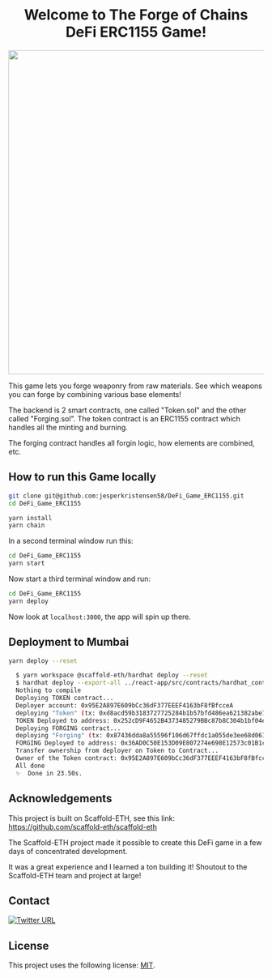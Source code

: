 <div align="center">
  <h1> Welcome to The Forge of Chains DeFi ERC1155 Game!</h1>

<img src="./background2.jpg" width="640"/>
</div>

This game lets you forge weaponry from raw materials.
See which weapons you can forge by combining various base elements!

The backend is 2 smart contracts, one called "Token.sol" and the other called "Forging.sol".
The token contract is an ERC1155 contract which handles all the minting and burning.

The forging contract handles all forgin logic, how elements are combined, etc.

## How to run this Game locally

```bash
git clone git@github.com:jesperkristensen58/DeFi_Game_ERC1155.git
cd DeFi_Game_ERC1155

yarn install
yarn chain
```
In a second terminal window run this:
```bash
cd DeFi_Game_ERC1155
yarn start
```
Now start a third terminal window and run:
```bash
cd DeFi_Game_ERC1155
yarn deploy
```

Now look at `localhost:3000`, the app will spin up there.

## Deployment to Mumbai

```bash
yarn deploy --reset

  $ yarn workspace @scaffold-eth/hardhat deploy --reset
  $ hardhat deploy --export-all ../react-app/src/contracts/hardhat_contracts.json --reset
  Nothing to compile
  Deploying TOKEN contract...
  Deployer account: 0x95E2A897E609bCc36dF377EEEF4163bF8fBfcceA
  deploying "Token" (tx: 0xd8acd59b3183727725284b1b57bfd486ea621382abe72f133b352318e6098dc7)...: deployed at 0x252cD9F4652B4373485279BBc87b8C304b1bf04e with 2070881 gas
  TOKEN Deployed to address: 0x252cD9F4652B4373485279BBc87b8C304b1bf04e
  Deploying FORGING contract...
  deploying "Forging" (tx: 0x87436dda8a55596f106d67ffdc1a055de3ee68d0616f29a81d0e875b8141506e)...: deployed at 0x36AD0C50E153D09E807274e698E12573c01B1c49 with 1052346 gas
  FORGING Deployed to address: 0x36AD0C50E153D09E807274e698E12573c01B1c49
  Transfer ownership from deployer on Token to Contract...
  Owner of the Token contract: 0x95E2A897E609bCc36dF377EEEF4163bF8fBfcceA
  All done
  ✨  Done in 23.50s.
```

## Acknowledgements

This project is built on Scaffold-ETH, see this link: https://github.com/scaffold-eth/scaffold-eth

The Scaffold-ETH project made it possible to create this DeFi game in a few days of concentrated development.

It was a great experience and I learned a ton building it! Shoutout to the Scaffold-ETH team and project at large!

## Contact
[![Twitter URL](https://img.shields.io/twitter/url/https/twitter.com/cryptojesperk.svg?style=social&label=Follow%20%40cryptojesperk)](https://twitter.com/cryptojesperk)


## License
This project uses the following license: [MIT](https://github.com/bisguzar/twitter-scraper/blob/master/LICENSE).
